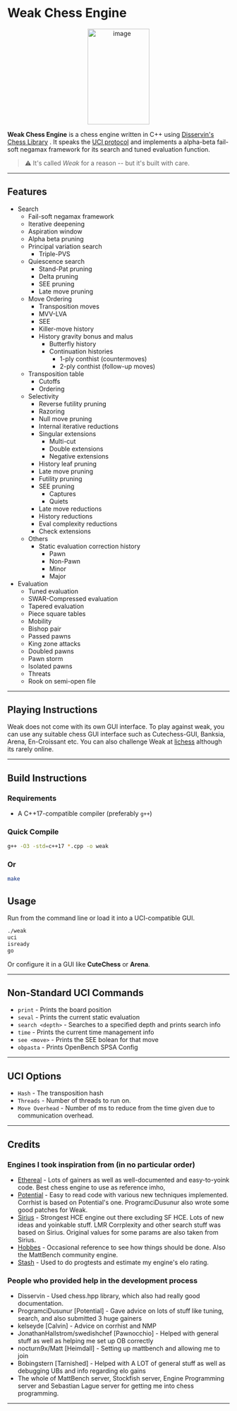 # Weak Chess Engine

<p align="center">
  <img width="140.75" height="216.75" alt="image" src="https://github.com/user-attachments/assets/4b2c3769-cd6f-45d5-90df-6177eac07ebe" />
</p>

**Weak Chess Engine** is a chess engine written in C++ using [Disservin's Chess Library](https://github.com/Disservin/chess-library) . It speaks the [UCI protocol](https://en.wikipedia.org/wiki/Universal_Chess_Interface) and implements a alpha-beta fail-soft negamax framework for its search and tuned evaluation function.

> ⚠️ It's called *Weak* for a reason -- but it's built with care.

---

## Features

* Search
  * Fail-soft negamax framework
  * Iterative deepening
  * Aspiration window
  * Alpha beta pruning
  * Principal variation search
    * Triple-PVS
  * Quiescence search
    * Stand-Pat pruning
    * Delta pruning
    * SEE pruning
    * Late move pruning
  * Move Ordering
    * Transposition moves
    * MVV-LVA
    * SEE
    * Killer-move history
    * History gravity bonus and malus
      * Butterfly history
      * Continuation histories
        * 1-ply conthist (countermoves)
        * 2-ply conthist (follow-up moves)
  * Transposition table
    * Cutoffs
    * Ordering
  * Selectivity
    * Reverse futility pruning
    * Razoring
    * Null move pruning
    * Internal iterative reductions
    * Singular extensions
      * Multi-cut
      * Double extensions
      * Negative extensions
    * History leaf pruning
    * Late move pruning
    * Futility pruning
    * SEE pruning
      * Captures
      * Quiets
    * Late move reductions
    * History reductions
    * Eval complexity reductions
    * Check extensions
  * Others
    * Static evaluation correction history
      * Pawn
      * Non-Pawn
      * Minor
      * Major
* Evaluation
  * Tuned evaluation
  * SWAR-Compressed evaluation
  * Tapered evaluation
  * Piece square tables
  * Mobility
  * Bishop pair
  * Passed pawns
  * King zone attacks
  * Doubled pawns
  * Pawn storm
  * Isolated pawns
  * Threats
  * Rook on semi-open file

---

## Playing Instructions
Weak does not come with its own GUI interface. To play against weak, you can use any suitable chess GUI interface such as Cutechess-GUI, Banksia, Arena, En-Croissant etc. You can also challenge Weak at [lichess](https://lichess.org/@/WeakChessEngine) although its rarely online. 

---

## Build Instructions

### Requirements

* A C++17-compatible compiler (preferably `g++`)

### Quick Compile

```bash
g++ -O3 -std=c++17 *.cpp -o weak
```

### Or
```bash
make
```

## Usage

Run from the command line or load it into a UCI-compatible GUI.

```bash
./weak
uci
isready
go
```

Or configure it in a GUI like **CuteChess** or **Arena**.

---

## Non-Standard UCI Commands
* `print` - Prints the board position
* `seval` - Prints the current static evaluation
* `search <depth>` - Searches to a specified depth and prints search info
* `time` - Prints the current time management info
* `see <move>` - Prints the SEE bolean for that move
* `obpasta` - Prints OpenBench SPSA Config

---

## UCI Options
* `Hash` - The transposition hash
* `Threads` - Number of threads to run on.
* `Move Overhead` - Number of ms to reduce from the time given due to communication overhead.

---

## Credits

### Engines I took inspiration from (in no particular order)
* [Ethereal](https://github.com/AndyGrant/Ethereal) - Lots of gainers as well as well-documented and easy-to-yoink code. Best chess engine to use as reference imho,
* [Potential](https://github.com/ProgramciDusunur/Potential) - Easy to read code with various new techniques implemented. Corrhist is based on Potential's one. ProgramciDusunur also wrote some good patches for Weak.
* [Sirius](https://github.com/mcthouacbb/Sirius) - Strongest HCE engine out there excluding SF HCE. Lots of new ideas and yoinkable stuff. LMR Corrplexity and other search stuff was based on Sirius. Original values for some params are also taken from Sirius.
* [Hobbes](https://github.com/kelseyde/hobbes-chess-engine) - Occasional reference to see how things should be done. Also the MattBench community engine.
* [Stash](https://gitlab.com/mhouppin/stash-bot) - Used to do progtests and estimate my engine's elo rating.

### People who provided help in the development process
* Disservin - Used chess.hpp library, which also had really good documentation.
* ProgramciDusunur [Potential] - Gave advice on lots of stuff like tuning, search, and also submitted 3 huge gainers
* kelseyde [Calvin] - Advice on corrhist and NMP
* JonathanHallstrom/swedishchef [Pawnocchio] - Helped with general stuff as well as helping me set up OB correctly
* nocturn9x/Matt [Heimdall] - Setting up mattbench and allowing me to join
* Bobingstern [Tarnished] - Helped with A LOT of general stuff as well as debugging UBs and info regarding elo gains
* The whole of MattBench server, Stockfish server, Engine Programming server and Sebastian Lague server for getting me into chess programming.
---

